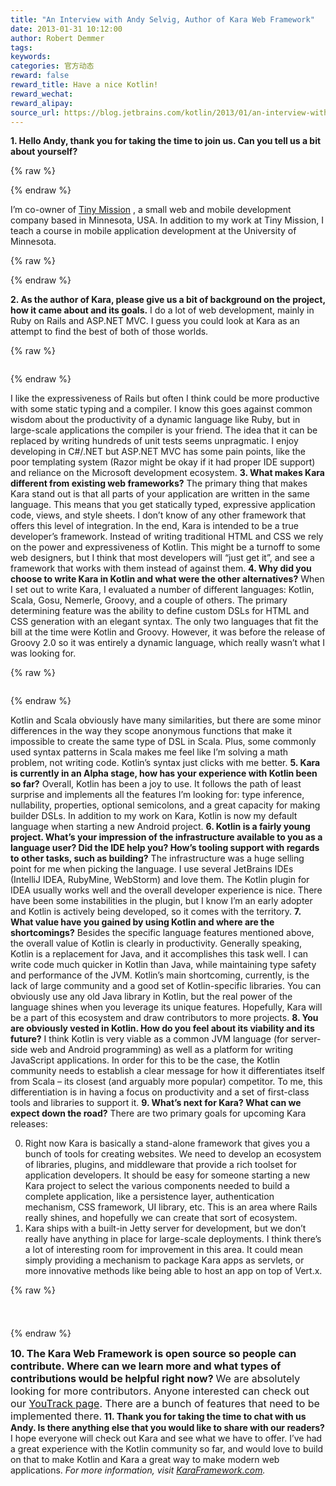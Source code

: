 ```yaml
---
title: "An Interview with Andy Selvig, Author of Kara Web Framework"
date: 2013-01-31 10:12:00
author: Robert Demmer
tags:
keywords:
categories: 官方动态
reward: false
reward_title: Have a nice Kotlin!
reward_wechat:
reward_alipay:
source_url: https://blog.jetbrains.com/kotlin/2013/01/an-interview-with-andy-selvig-author-of-kara-web-framework/
---
```


<strong><img alt="" class="alignright size-medium wp-image-806" data-recalc-dims="1" src="https://i2.wp.com/blog.jetbrains.com/kotlin/files/2013/01/headshot.jpg?resize=210%2C158&amp;ssl=1"/>1. Hello Andy, thank you for taking the time to join us. Can you tell us a bit about yourself? </strong>

{% raw %}
<p><strong> </strong></p>
{% endraw %}

I’m co-owner of  [Tiny Mission](http://tinymission.com/) , a small web and mobile development company based in Minnesota, USA. In addition to my work at Tiny Mission, I teach a course in mobile application development at the University of Minnesota.

{% raw %}
<p><span id="more-804"></span></p>
{% endraw %}

<strong>2.  As the author of Kara, please give us a bit of background on the project, how it came about and its goals.</strong>
I do a lot of web development, mainly in Ruby on Rails and ASP.NET MVC. I guess you could look at Kara as an attempt to find the best of both of those worlds.

{% raw %}
<p><a href="https://i2.wp.com/blog.jetbrains.com/kotlin/files/2013/01/commandline-usage.png" target="_blank"><img alt="" class="size-medium wp-image-808 alignleft" data-recalc-dims="1" sizes="(max-width: 180px) 100vw, 180px" src="https://i2.wp.com/blog.jetbrains.com/kotlin/files/2013/01/commandline-usage.png?resize=180%2C146&amp;ssl=1" srcset="https://i2.wp.com/blog.jetbrains.com/kotlin/files/2013/01/commandline-usage.png?resize=300%2C243&amp;ssl=1 300w, https://i2.wp.com/blog.jetbrains.com/kotlin/files/2013/01/commandline-usage.png?w=626&amp;ssl=1 626w"/></a></p>
{% endraw %}

I like the expressiveness of Rails but often I think could be more productive with some static typing and a compiler. I know this goes against common wisdom about the productivity of a dynamic language like Ruby, but in large-scale applications the compiler is your friend. The idea that it can be replaced by writing hundreds of unit tests seems unpragmatic.
I enjoy developing in C#/.NET but ASP.NET MVC has some pain points, like the poor templating system (Razor might be okay if it had proper IDE support) and reliance on the Microsoft development ecosystem.
<strong>3.  What makes Kara different from existing web frameworks?</strong>
<strong> </strong><img alt="" class="alignright size-medium wp-image-811" data-recalc-dims="1" sizes="(max-width: 211px) 100vw, 211px" src="https://i0.wp.com/blog.jetbrains.com/kotlin/files/2013/01/a-kara-stylesheet.png?resize=211%2C300&amp;ssl=1" srcset="https://i0.wp.com/blog.jetbrains.com/kotlin/files/2013/01/a-kara-stylesheet.png?resize=211%2C300&amp;ssl=1 211w, https://i0.wp.com/blog.jetbrains.com/kotlin/files/2013/01/a-kara-stylesheet.png?w=381&amp;ssl=1 381w"/>The primary thing that makes Kara stand out is that all parts of your application are written in the same language. This means that you get statically typed, expressive application code, views, and style sheets. I don’t know of any other framework that offers this level of integration.
In the end, Kara is intended to be a true developer’s framework. Instead of writing traditional HTML and CSS we rely on the power and expressiveness of Kotlin. This might be a turnoff to some web designers, but I think that most developers will “just get it”, and see a framework that works with them instead of against them.
<strong>4.  Why did you choose to write Kara in Kotlin and what were the other alternatives?</strong>
When I set out to write Kara, I evaluated a number of different languages: Kotlin, Scala, Gosu, Nemerle, Groovy, and a couple of others. The primary determining feature was the ability to define custom DSLs for HTML and CSS generation with an elegant syntax. The only two languages that fit the bill at the time were Kotlin and Groovy. However, it was before the release of Groovy 2.0 so it was entirely a dynamic language, which really wasn’t what I was looking for.

{% raw %}
<p><img alt="" class="alignleft size-medium wp-image-815" data-recalc-dims="1" sizes="(max-width: 240px) 100vw, 240px" src="https://i1.wp.com/blog.jetbrains.com/kotlin/files/2013/01/a-kara-view.png?resize=240%2C152&amp;ssl=1" srcset="https://i1.wp.com/blog.jetbrains.com/kotlin/files/2013/01/a-kara-view.png?resize=300%2C190&amp;ssl=1 300w, https://i1.wp.com/blog.jetbrains.com/kotlin/files/2013/01/a-kara-view.png?w=381&amp;ssl=1 381w"/></p>
{% endraw %}

Kotlin and Scala obviously have many similarities, but there are some minor differences in the way they scope anonymous functions that make it impossible to create the same type of DSL in Scala. Plus, some commonly used syntax patterns in Scala makes me feel like I’m solving a math problem, not writing code. Kotlin’s syntax just clicks with me better.
<strong>5.  Kara is currently in an Alpha stage, how has your experience with Kotlin been so far?</strong>
<strong> </strong>Overall, Kotlin has been a joy to use. It follows the path of least surprise and implements all the features I’m looking for: type inference, nullability, properties, optional semicolons, and a great capacity for making builder DSLs. In addition to my work on Kara, Kotlin is now my default language when starting a new Android project.
<strong>6.  Kotlin is a fairly young project. What’s your impression of the infrastructure available to you as a language user? Did the IDE help you? How’s tooling support with regards to other tasks, such as building?</strong>
The infrastructure was a huge selling point for me when picking the language. I use several JetBrains IDEs (IntelliJ IDEA, RubyMine, WebStorm) and love them. The Kotlin plugin for IDEA usually works well and the overall developer experience is nice. There have been some instabilities in the plugin, but I know I’m an early adopter and Kotlin is actively being developed, so it comes with the territory.
<strong>7.  What value have you gained by using Kotlin and where are the shortcomings?</strong>
Besides the specific language features mentioned above, the overall value of Kotlin is clearly in productivity. Generally speaking, Kotlin is a replacement for Java, and it accomplishes this task well. I can write code much quicker in Kotlin than Java, while maintaining type safety and performance of the JVM.
Kotlin’s main shortcoming, currently, is the lack of large community and a good set of Kotlin-specific libraries. You can obviously use any old Java library in Kotlin, but the real power of the language shines when you leverage its unique features. Hopefully, Kara will be a part of this ecosystem and draw contributors to more projects.
<strong>8.  You are obviously vested in Kotlin. How do you feel about its viability and its future?</strong>
I think Kotlin is very viable as a common JVM language (for server-side web and Android programming) as well as a platform for writing JavaScript applications. In order for this to be the case, the Kotlin community needs to establish a clear message for how it differentiates itself from Scala – its closest (and arguably more popular) competitor. To me, this differentiation is in having a focus on productivity and a set of first-class tools and libraries to support it.
<strong>9.  What’s next for Kara? What can we expect down the road?</strong>
There are two primary goals for upcoming Kara releases:

0. Right now Kara is basically a stand-alone framework that gives you a bunch of tools for creating websites. We need to develop an ecosystem of libraries, plugins, and middleware that provide a rich toolset for application developers. It should be easy for someone starting a new Kara project to select the various components needed to build a complete application, like a persistence layer, authentication mechanism, CSS framework, UI library, etc. This is an area where Rails really shines, and hopefully we can create that sort of ecosystem.
1. Kara ships with a built-in Jetty server for development, but we don’t really have anything in place for large-scale deployments. I think there’s a lot of interesting room for improvement in this area. It could mean simply providing a mechanism to package Kara apps as servlets, or more innovative methods like being able to host an app on top of Vert.x.


{% raw %}
<p style="text-align: center"><span style="font-size: small"><span style="line-height: 24px"><a href="https://d3nmt5vlzunoa1.cloudfront.net/kotlin/files/2013/01/kara-routes.png" target="_blank"><br/>
</a><a href="https://i0.wp.com/blog.jetbrains.com/kotlin/files/2013/01/kara-routes.png" target="_blank"><img alt="" class="aligncenter size-full wp-image-819" data-recalc-dims="1" sizes="(max-width: 774px) 100vw, 774px" src="https://i0.wp.com/blog.jetbrains.com/kotlin/files/2013/01/kara-routes.png?resize=640%2C201&amp;ssl=1" srcset="https://i0.wp.com/blog.jetbrains.com/kotlin/files/2013/01/kara-routes.png?resize=300%2C94&amp;ssl=1 300w, https://i0.wp.com/blog.jetbrains.com/kotlin/files/2013/01/kara-routes.png?w=774&amp;ssl=1 774w"/></a> </span></span></p>
{% endraw %}

<strong><span style="font-size: 16px">10.   The Kara Web Framework is open source so people can contribute. Where can we learn more and what types of contributions would be helpful right now? </span></strong>
<span style="font-size: 16px">We are absolutely looking for more contributors. Anyone interested can check out our <a href="http://youtrack.codebetter.com/issues/Kara" target="_blank" title="Kara on YouTrack">YouTrack page</a>. There are a bunch of features that need to be implemented there.</span>
<strong>11. Thank you for taking the time to chat with us Andy. Is there anything else that you would like to share with our readers?</strong>
<img alt="" class="alignright size-medium wp-image-822" data-recalc-dims="1" sizes="(max-width: 300px) 100vw, 300px" src="https://i1.wp.com/blog.jetbrains.com/kotlin/files/2013/01/karaframework.com_.png?resize=300%2C236&amp;ssl=1" srcset="https://i1.wp.com/blog.jetbrains.com/kotlin/files/2013/01/karaframework.com_.png?resize=300%2C236&amp;ssl=1 300w, https://i1.wp.com/blog.jetbrains.com/kotlin/files/2013/01/karaframework.com_.png?w=962&amp;ssl=1 962w"/>I hope everyone will check out Kara and see what we have to offer. I’ve had a great experience with the Kotlin community so far, and would love to build on that to make Kotlin and Kara a great way to make modern web applications.
<em>For more information, visit <a href="http://www.karaframework.com" target="_blank" title="Kara Web Framework">KaraFramework.com</a>.</em>
